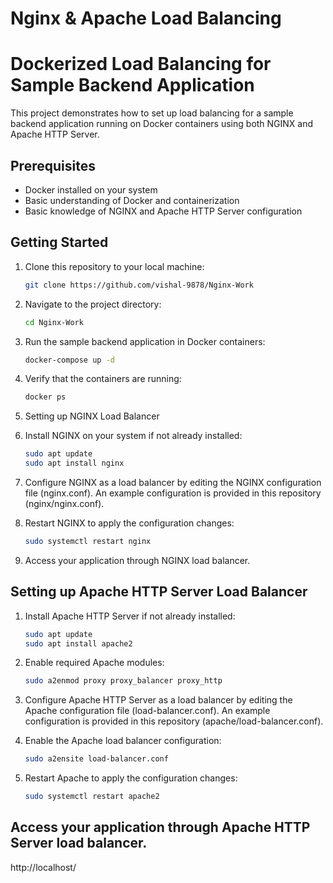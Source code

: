 # Nginx & Apache Load Balancing
# Dockerized Load Balancing for Sample Backend Application

This project demonstrates how to set up load balancing for a sample backend application running on Docker containers using both NGINX and Apache HTTP Server.

## Prerequisites

- Docker installed on your system
- Basic understanding of Docker and containerization
- Basic knowledge of NGINX and Apache HTTP Server configuration

## Getting Started

1. Clone this repository to your local machine:
   ```bash
   git clone https://github.com/vishal-9878/Nginx-Work


2. Navigate to the project directory:
   ```bash
   cd Nginx-Work
   
3. Run the sample backend application in Docker containers:
   ```bash
   docker-compose up -d

4. Verify that the containers are running:
   ```bash
   docker ps

5. Setting up NGINX Load Balancer
6. Install NGINX on your system if not already installed:
   ```bash
   sudo apt update
   sudo apt install nginx

7. Configure NGINX as a load balancer by editing the NGINX configuration file (nginx.conf). An example configuration is provided in this repository (nginx/nginx.conf).

8. Restart NGINX to apply the configuration changes:
   ```bash
   sudo systemctl restart nginx
   
9. Access your application through NGINX load balancer.

## Setting up Apache HTTP Server Load Balancer
1. Install Apache HTTP Server if not already installed:
   ```bash
   sudo apt update
   sudo apt install apache2
2. Enable required Apache modules:
   ```bash
   sudo a2enmod proxy proxy_balancer proxy_http

3. Configure Apache HTTP Server as a load balancer by editing the Apache configuration file (load-balancer.conf). An example configuration is provided in this repository (apache/load-balancer.conf).

4. Enable the Apache load balancer configuration:
   ```bash
   sudo a2ensite load-balancer.conf
   
5. Restart Apache to apply the configuration changes:
   ```bash
   sudo systemctl restart apache2
   
## Access your application through Apache HTTP Server load balancer.
   http://localhost/
